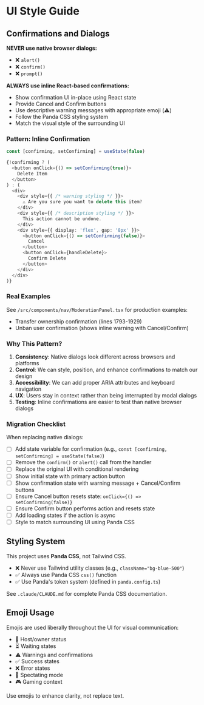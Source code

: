 # UI Style Guide

## Confirmations and Dialogs

**NEVER use native browser dialogs:**
- ❌ `alert()`
- ❌ `confirm()`
- ❌ `prompt()`

**ALWAYS use inline React-based confirmations:**
- Show confirmation UI in-place using React state
- Provide Cancel and Confirm buttons
- Use descriptive warning messages with appropriate emoji (⚠️)
- Follow the Panda CSS styling system
- Match the visual style of the surrounding UI

### Pattern: Inline Confirmation

```typescript
const [confirming, setConfirming] = useState(false)

{!confirming ? (
  <button onClick={() => setConfirming(true)}>
    Delete Item
  </button>
) : (
  <div>
    <div style={{ /* warning styling */ }}>
      ⚠️ Are you sure you want to delete this item?
    </div>
    <div style={{ /* description styling */ }}>
      This action cannot be undone.
    </div>
    <div style={{ display: 'flex', gap: '8px' }}>
      <button onClick={() => setConfirming(false)}>
        Cancel
      </button>
      <button onClick={handleDelete}>
        Confirm Delete
      </button>
    </div>
  </div>
)}
```

### Real Examples

See `/src/components/nav/ModerationPanel.tsx` for production examples:
- Transfer ownership confirmation (lines 1793-1929)
- Unban user confirmation (shows inline warning with Cancel/Confirm)

### Why This Pattern?

1. **Consistency**: Native dialogs look different across browsers and platforms
2. **Control**: We can style, position, and enhance confirmations to match our design
3. **Accessibility**: We can add proper ARIA attributes and keyboard navigation
4. **UX**: Users stay in context rather than being interrupted by modal dialogs
5. **Testing**: Inline confirmations are easier to test than native browser dialogs

### Migration Checklist

When replacing native dialogs:
- [ ] Add state variable for confirmation (e.g., `const [confirming, setConfirming] = useState(false)`)
- [ ] Remove the `confirm()` or `alert()` call from the handler
- [ ] Replace the original UI with conditional rendering
- [ ] Show initial state with primary action button
- [ ] Show confirmation state with warning message + Cancel/Confirm buttons
- [ ] Ensure Cancel button resets state: `onClick={() => setConfirming(false)}`
- [ ] Ensure Confirm button performs action and resets state
- [ ] Add loading states if the action is async
- [ ] Style to match surrounding UI using Panda CSS

## Styling System

This project uses **Panda CSS**, not Tailwind CSS.

- ❌ Never use Tailwind utility classes (e.g., `className="bg-blue-500"`)
- ✅ Always use Panda CSS `css()` function
- ✅ Use Panda's token system (defined in `panda.config.ts`)

See `.claude/CLAUDE.md` for complete Panda CSS documentation.

## Emoji Usage

Emojis are used liberally throughout the UI for visual communication:
- 👑 Host/owner status
- ⏳ Waiting states
- ⚠️ Warnings and confirmations
- ✅ Success states
- ❌ Error states
- 👀 Spectating mode
- 🎮 Gaming context

Use emojis to enhance clarity, not replace text.
